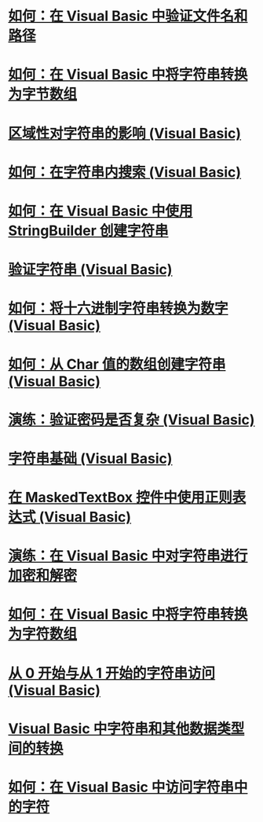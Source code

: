 # [如何：在 Visual Basic 中验证文件名和路径](how-to-validate-file-names-and-paths.md)
# [如何：在 Visual Basic 中将字符串转换为字节数组](how-to-convert-strings-into-an-array-of-bytes.md)
# [区域性对字符串的影响 (Visual Basic)](how-culture-affects-strings.md)
# [如何：在字符串内搜索 (Visual Basic)](how-to-search-within-a-string.md)
# [如何：在 Visual Basic 中使用 StringBuilder 创建字符串](how-to-create-strings-using-a-stringbuilder.md)
# [验证字符串 (Visual Basic)](validating-strings.md)
# [如何：将十六进制字符串转换为数字 (Visual Basic)](how-to-convert-hexadecimal-strings-to-numbers.md)
# [如何：从 Char 值的数组创建字符串 (Visual Basic)](how-to-create-a-string-from-an-array-of-char-values.md)
# [演练：验证密码是否复杂 (Visual Basic)](walkthrough-validating-that-passwords-are-complex.md)
# [字符串基础 (Visual Basic)](string-basics.md)
# [在 MaskedTextBox 控件中使用正则表达式 (Visual Basic)](using-regular-expressions-with-the-maskedtextbox-control.md)
# [演练：在 Visual Basic 中对字符串进行加密和解密](walkthrough-encrypting-and-decrypting-strings.md)
# [如何：在 Visual Basic 中将字符串转换为字符数组](how-to-convert-a-string-to-an-array-of-characters.md)
# [从 0 开始与从 1 开始的字符串访问 (Visual Basic)](zero-based-vs-one-based-string-access.md)
# [Visual Basic 中字符串和其他数据类型间的转换](converting-between-strings-and-other-data-types.md)
# [如何：在 Visual Basic 中访问字符串中的字符](how-to-access-characters-in-strings.md)
